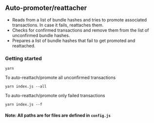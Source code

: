 ## Auto-promoter/reattacher

- Reads from a list of bundle hashes and tries to promote associated transactions. In case it fails, reattaches them.
- Checks for confirmed transactions and remove them from the list of unconfirmed bundle hashes.
- Prepares a list of bundle hashes that fail to get promoted and reattached.


### Getting started

```
yarn

```

To auto-reattach/promote all unconfirmed transactions
```
yarn index.js --all
```

To auto-reattach/promote only failed transactions
```
yarn index.js --f
```

#### Note: All paths are for files are defined in `config.js`
